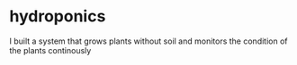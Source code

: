 # hydroponics
I built a system that grows plants without soil and monitors the condition of the plants continously
